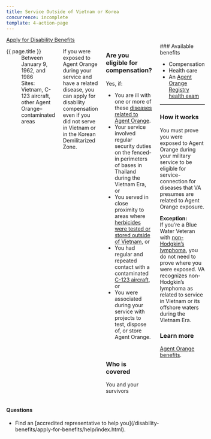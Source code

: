 ```yaml
---
title: Service Outside of Vietnam or Korea
concurrence: incomplete
template: 4-action-page
---
```


<div class="main" role="main" markdown="0">

<div class="va-action-bar--header">
  <div class="row">
    <div class="small-12 columns">
      <a class="usa-button-primary va-button-primary" href="/disability-benefits/apply-for-benefits/">Apply for Disability Benefits</a>
    </div>
  </div>
</div>

<div class="section one" markdown="0">
<div class="primary" markdown="0">
<div class="row" markdown="0">
<div class="small-12 medium-8 columns usa-content" markdown="0">

<dl class="panel-list plain">
<dt>{{ page.title }}</dt>
<dd>Between January 9, 1962, and 1986</dd>
<dd>Sites: Vietnam, C-123 aircraft, other Agent Orange–contaminated areas</dd>
</dl>

<div markdown="1">

If you were exposed to Agent Orange during your service and have a related disease, you can apply for disability compensation even if you did not serve in Vietnam or in the Korean Demilitarized Zone.

</div>

<div class="call-out" markdown="1">

### Are you eligible for compensation?

Yes, if:

- You are ill with one or more of these [diseases related to Agent Orange](/disability-benefits/conditions/exposure-to-hazardous-materials/agent-orange/diseases/).
- Your service involved regular security duties on the fenced-in perimeters of bases in Thailand during the Vietnam Era, or
- You served in close proximity to areas where [herbicides were tested or stored outside of Vietnam](/disability-benefits/conditions/exposure-to-hazardous-materials/agent-orange/test-storage/), or
- You had regular and repeated contact with a contaminated [C-123 aircraft](/disability-benefits/conditions/exposure-to-hazardous-materials/agent-orange/c-123/), or
- You were associated during your service with projects to test, dispose of, or store Agent Orange.

<br>

### Who is covered

You and your survivors
</div>

<div markdown="1">
### Available benefits

- Compensation
- Health care
- An [Agent Orange Registry health exam](/disability-benefits/conditions/exposure-to-hazardous-materials/agent-orange/registry-health-exam/)

<hr>

### How it works

You must prove you were exposed to Agent Orange during your military service to be eligible for service-connection for diseases that VA presumes are related to Agent Orange exposure.

**Exception:**<br>
If you’re a Blue Water Veteran with [non-Hodgkin’s lymphoma](https://www.vets.gov/disability-benefits/conditions/exposure-to-hazardous-materials/agent-orange/non-hodgkins/), you do not need to prove where you were exposed. VA recognizes non-Hodgkin’s lymphoma as related to service in Vietnam or its offshore waters during the Vietnam Era.

### Learn more

[Agent Orange benefits](http://www.publichealth.va.gov/exposures/agentorange/benefits/index.asp).

</div>
</div>

<div class="small-12 medium-4 columns" markdown="0">
<div markdown="0">
<h4 class="highlight">Questions</h4>

<ul class="plain">
<li markdown="1">
Find an [accredited representative to help you](/disability-benefits/apply-for-benefits/help/index.html).
</li>
</ul>

</div>
</div>

</div>
</div>
</div>
